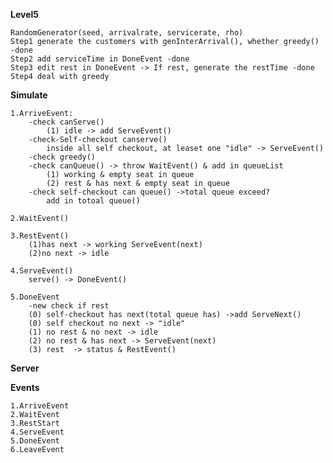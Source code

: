 **Level5**

    RandomGenerator(seed, arrivalrate, servicerate, rho)
    Step1 generate the customers with genInterArrival(), whether greedy() -done
    Step2 add serviceTime in DoneEvent -done
    Step3 edit rest in DoneEvent -> If rest, generate the restTime -done
    Step4 deal with greedy

**Simulate**

    1.ArriveEvent:
        -check canServe() 
            (1) idle -> add ServeEvent()
        -check-Self-checkout canserve()
            inside all self checkout, at leaset one "idle" -> ServeEvent()
        -check greedy()
        -check canQueue() -> throw WaitEvent() & add in queueList
            (1) working & empty seat in queue
            (2) rest & has next & empty seat in queue
        -check self-checkout can queue() ->total queue exceed?
            add in totoal queue()
            
    2.WaitEvent()

    3.RestEvent()
        (1)has next -> working ServeEvent(next)
        (2)no next -> idle

    4.ServeEvent()
        serve() -> DoneEvent()
    
    5.DoneEvent
        -new check if rest
        (0) self-checkout has next(total queue has) ->add ServeNext()
        (0) self checkout no next -> "idle"
        (1) no rest & no next -> idle
        (2) no rest & has next -> ServeEvent(next)
        (3) rest  -> status & RestEvent()



**Server**


**Events**

    1.ArriveEvent
    2.WaitEvent
    3.RestStart
    4.ServeEvent
    5.DoneEvent
    6.LeaveEvent
